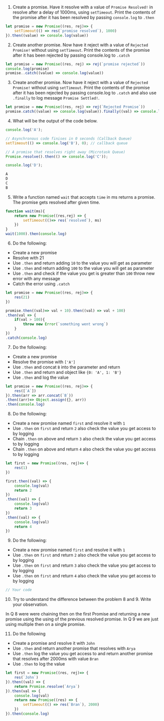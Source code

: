 1. Create a promise. Have it resolve with a value of `Promise Resolved!` in resolve after a delay of 1000ms, using `setTimeout`. Print the contents of the promise after it has been resolved by passing `console.log` to `.then`

```js
let promise = new Promise((res, rej)=> {
    setTimeout(() => res(`promise resolved`), 1000)
}).then((value) => console.log(value))
```

2. Create another promise. Now have it reject with a value of `Rejected Promise!` without using `setTimeout`. Print the contents of the promise after it has been rejected by passing console.log to `.catch`

```js
let promise = new Promise((res, rej) => rej(`promise rejected`))
console.log(promise)
promise..catch((value) => console.log(value))
```

3. Create another promise. Now have it reject with a value of `Rejected Promise!` without using `setTimeout`. Print the contents of the promise after it has been rejected by passing console.log to `.catch` and also use `.finally` to log message `Promise Settled!`.

```js
let promise = new Promise((res, rej) => rej(`Rejected Promise`))
promise.catch((value) => console.log(value)).finally((val) => console.log(`Promise Setlled`))
```


4. What will be the output of the code below.

```js
console.log('A');

// Asynchronous code finises in 0 seconds (Callback Queue)
setTimeout(() => console.log('B'), 0); // callback queue

// A promise that resolves right away (Microtask Queue)
Promise.resolve().then(() => console.log('C'));

console.log('D');

A
D
C
B
```

5. Write a function named `wait` that accepts `time` in ms returns a promise. The promise gets resolved after given time.

```js
function wait(ms){
    return new Promise((res,rej) => {
        setTimeout(()=> res(`resolved`), ms)
    })
}
wait(1000).then(console.log)
```

6. Do the following:

- Create a new promise
- Resolve with 21
- Use `.then` and return adding `10` to the value you will get as parameter
- Use `.then` and return adding `100` to the value you will get as parameter
- Use `.then` and check if the value you get is greater than `100` throw new error with any message
- Catch the error using `.catch`

```js
let promise = new Promise((res, rej)=> {
    res(21)
})

promise.then((val)=> val + 10).then((val) => val + 100)
.then(val => {
    if(val > 100){
        throw new Error(`something went wrong`)
    }
})
.catch(console.log)
```

7. Do the following:

- Create a new promise
- Resolve the promise with `['A']`
- Use `.then` and concat `B` into the parameter and return
- Use `.then` and return and object like `{0: 'A', 1: 'B'}`
- Use `.then` and log the value

```js
let promise = new Promise((res, rej)=> {
    res([`A`])
}).then(arr => arr.concat(`B`))
.then((arr)=> Object.assign({}, arr))
.then(console.log)

```

8. Do the following:

- Create a new promise named `first` and resolve it with `1`
- Use `.then` on `first` and return `2` also check the value you get access to by logging
- Chain `.then` on above and return `3` also check the value you get access to by logging
- Chain `.then` on above and return `4` also check the value you get access to by logging

```js
let first = new Promise((res, rej)=> {
    res(1)
})

first.then((val) => {
    console.log(val)
    return 2
})
.then((val) => {
    console.log(val)
    return 3
})
.then((val) => {
    console.log(val)
    return 4
})
```

9. Do the following:

- Create a new promise named `first` and resolve it with `1`
- Use `.then` on `first` and return `2` also check the value you get access to by logging
- Use `.then` on `first` and return `3` also check the value you get access to by logging
- Use `.then` on `first` and return `4` also check the value you get access to by logging

```js
// Your code
```

10. Try to understand the difference between the problem 8 and 9. Write your observation.

In Q 8 were were chaining then on the first Promise and returning a new promise using the using of the previous resolved promise. 
In Q 9 we are just using multiple then on a single promise.


11. Do the following

- Create a promise and resolve it with `John`
- Use `.then` and return another promise that resolves with `Arya`
- Use `.then` log the value you get access to and return another promise that resolves after 2000ms with value `Bran`
- Use `.then` to log the value

```js
let first = new Promise((res, rej)=> {
    res(`John`)
}).then((val) => {
    return Promise.resolve(`Arya`)
}).then(val => {
    console.log(val)
    return new Promise((res) => {
        setTimeout(() => res(`Bran`), 2000)
    })
}).then(console.log)
```
